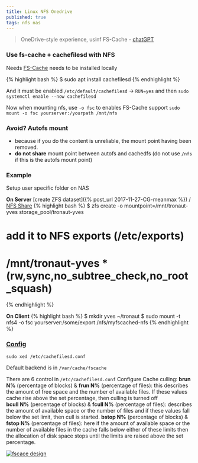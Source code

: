 ```yaml
---
title: Linux NFS Onedrive
published: true
tags: nfs nas
---
```

>  OneDrive-style experience, usinf FS-Cache - [chatGPT](https://chatgpt.com/share/681c8f76-b64c-800d-95e0-9f5f8a2605c5)

### Use fs-cache + cachefilesd with NFS

Needs [FS-Cache](https://docs.redhat.com/en/documentation/red_hat_enterprise_linux/7/html/storage_administration_guide/ch-fscache#ch-fscache) needs to be installed locally

{% highlight bash %}
$ sudo apt install cachefilesd
{% endhighlight %}

And it must be enabled `/etc/default/cachefilesd` -> `RUN=yes`
and then `sudo systemctl enable --now cachefilesd`

Now when mounting nfs, use `-o fsc` to enables FS-Cache support
`sudo mount -o fsc yourserver:/yourpath /mnt/nfs`

### Avoid? Autofs mount

- because if you do the content is unreliable, the mount point having been removed.
- **do not share** mount point between autofs and cachedfs (do not use `/nfs` if this is the autofs mount point)

### Example

Setup user specific folder on NAS

**On Server** [create ZFS dataset]({% post_url 2017-11-27-CG-meanmax %}) / [NFS Share]()
{% highlight bash %}
$ zfs create -o mountpoint=/mnt/tronaut-yves storage_pool/tronaut-yves

# add it to NFS exports (/etc/exports)
# /mnt/tronaut-yves *(rw,sync,no_subtree_check,no_root_squash)
{% endhighlight %}

**On Client**
{% highlight bash %}
$ mkdir yves ~/tronaut
$ sudo mount -t nfs4 -o fsc yourserver:/some/export /nfs/myfscached-nfs
{% endhighlight %}



### [Config](https://computingforgeeks.com/how-to-cache-nfs-share-data-with-fs-cache-on-linux/)

`sudo xed /etc/cachefilesd.conf`

Default backend is in `/var/cache/fscache`

There are 6 control in `/etc/cachefilesd.conf` Configure Cache culling:
**brun N%** (percentage of blocks) & **frun N%** (percentage of files): this describes the amount of free space and the number of available files. If these values cache rise above the set percentage, then culling is turned off  
**bcull N%** (percentage of blocks) & **fcull N%** (percentage of files): describes the amount of available space or the number of files and if these values fall below the set limit, then cull is started.
**bstop N%** (percentage of blocks) & **fstop N%** (percentage of files): here if the amount of available space or the number of available files in the cache falls below either of these limits then the allocation of disk space stops until the limits are raised above the set percentage.

[![fscace design](https://computingforgeeks.com/wp-content/uploads/2022/07/Cache-NFS-Share-Data-with-FS-Cache-1.png?ezimgfmt=ng:webp/ngcb23)](https://computingforgeeks.com/how-to-cache-nfs-share-data-with-fs-cache-on-linux/)
